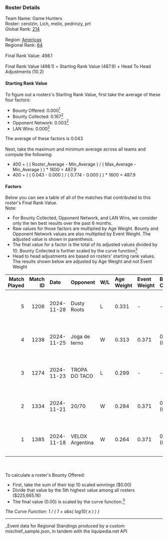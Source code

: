 ### Roster Details<br />
Team Name: Game Hunters<br />
Roster: cerolzin, Lich, mello, pedrinzy, prt<br />
Global Rank: [214](../../standings_global_2025_04_07.md)<br />
<br />
Region: [Americas]( ../../standings_americas_2025_04_07.md)<br />
Regional Rank: [64]( ../../standings_americas_2025_04_07.md)<br />
<br />
Final Rank Value:  498.1<br />
<br />
Final Rank Value (498.1) = Starting Rank Value (487.9) + Head To Head Adjustments (10.2)<br />

#### Starting Rank Value<br />
To figure out a rosters's Starting Rank Value, first take the average of these four factors:<br />
- Bounty Offered: 0.000[<sup>1</sup>](#table2)
- Bounty Collected: 0.167[<sup>2</sup>](#table1)
- Opponent Network: 0.003[<sup>2</sup>](#table1)
- LAN Wins: 0.000[<sup>2</sup>](#table1)

The average of these factors is 0.043<br />
<br />
Next, take the maximum and minimum average across all teams and compute the following:<br />
- 400 + ( ( Roster_Average - Min_Average ) / ( Max_Average - Min_Average ) ) * 1600 = 487.9
- 400 + ( ( 0.043 - 0.000 ) / ( 0.774 - 0.000 ) ) * 1600 = 487.9


#### Factors<br />
Below you can see a table of all of the matches that contributed to this roster's Final Rank Value.<br />
Note:<br />

- For Bounty Collected, Opponent Network, and LAN Wins, we consider only the ten best results over the past 6 months.
- Raw values for those factors are multiplied by Age Weight. Bounty and Opponent Network values are also multiplied by Event Weight. The adjusted value is shown in parenthesis.
- The final value for a factor is the total of its adjusted values divided by 10. Bounty Collected is further scaled by the curve function[<sup>3</sup>](#curveFunction)
- Head to head adjustments are based on rosters' starting rank values. The results shown below are adjusted by Age Weight and not Event Weight
<span id="table1"></span><br />


| Match Played | Match ID | Date       | Opponent        | W/L | Age Weight | Event Weight | Bounty Collected | Opponent Network | LAN Wins  | H2H Adj. | Roster                               |
| -: | -: | :- | :- | :- | :- | :- | :- | :- | :- | -: | :- |
|            5 |     1206 | 2024-11-28 | Dusty Roots     | L   | 0.331      | -            | -                | -                | -         |    -2.11 | cerolzin, Lich, mello, pedrinzy, prt |
|            4 |     1238 | 2024-11-25 | Joga de terno   | W   | 0.313      | 0.371        | 0.000 (0.000)    | 0.069 (0.008)    | 0 (0.000) |     4.77 | cerolzin, Lich, mello, pedrinzy, prt |
|            3 |     1274 | 2024-11-23 | TROPA DO TACO   | L   | 0.299      | -            | -                | -                | -         |    -2.49 | cerolzin, Lich, mello, pedrinzy, prt |
|            2 |     1334 | 2024-11-21 | 20/70           | W   | 0.284      | 0.371        | 0.001 (0.000)    | 0.108 (0.011)    | 0 (0.000) |     5.90 | cerolzin, Lich, mello, pedrinzy, prt |
|            1 |     1385 | 2024-11-18 | VELOX Argentina | W   | 0.264      | 0.371        | 0.000 (0.000)    | 0.083 (0.008)    | 0 (0.000) |     4.11 | cerolzin, Lich, mello, pedrinzy, prt |

<br />
<span id="table2"></span><br />
To calculate a roster's Bounty Offered:<br />

- First, take the sum of their top 10 scaled winnings ($0.00)
- Divide that value by the 5th highest value among all rosters ($225,665.16)
- The final value (0.00) is scaled by the curve function.[<sup>3</sup>](#curveFunction)

<span id="curveFunction"></span>_The Curve Function: 1 / ( 1 + abs( log10( x ) ) )_<br />

---
_Event data for Regional Standings produced by a custom mischief_sample.json, in tandem with the liquipedia.net API<br />
